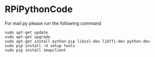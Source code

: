 # RPiPythonCode
For mail.py please run the following command


    sudo apt-get update
    sudo apt-get upgrade
    sudo apt-get install python-pip libssl-dev libffi-dev python-dev
    sudo pip install -U setup tools
    sudo pip install imapclient
    
    
    

